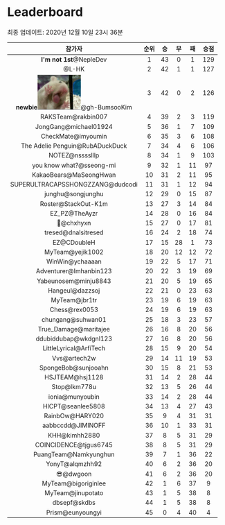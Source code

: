 # Leaderboard
최종 업데이트: 2020년 12월 10일 23시 36분




| 참가자 | 순위 | 승 | 무 | 패 | 승점 |
|:---:|:---:|:---:|:---:|:---:|:---:|
| **I'm not 1st**@NepleDev | 1 | 43 | 0 | 1 | 129 |
| @L-HK | 2 | 42 | 1 | 1 | 127 |
| <b>newbie</b><img src='https://github.com/gh-BumsooKim/injection/blob/main/ham.jpg' width='100px' height='80px'>@gh-BumsooKim | 3 | 42 | 0 | 2 | 126 |
| RAKSTeam@rakbin007 | 4 | 39 | 2 | 3 | 119 |
| JongGang@michael01924 | 5 | 36 | 1 | 7 | 109 |
| CheckMate@imyoumin | 6 | 35 | 3 | 6 | 108 |
| The Adelie Penguin@RubADuckDuck | 7 | 34 | 4 | 6 | 106 |
| NOTEZ@nsssslllp | 8 | 34 | 1 | 9 | 103 |
| you know what?@sseong-mi | 9 | 32 | 1 | 11 | 97 |
| KakaoBears@MaSeongHwan | 10 | 31 | 2 | 11 | 95 |
| SUPERULTRACAPSSHONGZZANG@dudcodi | 11 | 31 | 1 | 12 | 94 |
| junghu@songjunghu | 12 | 29 | 0 | 15 | 87 |
| Roster@StackOut-K1m | 13 | 27 | 3 | 14 | 84 |
| EZ_PZ@TheAyzr | 14 | 28 | 0 | 16 | 84 |
| 👑@chxhyxn | 15 | 27 | 0 | 17 | 81 |
| tresed@dnalsitresed | 16 | 24 | 2 | 18 | 74 |
| EZ@CDoubleH | 17 | 15 | 28 | 1 | 73 |
| MyTeam@yejik1002 | 18 | 20 | 12 | 12 | 72 |
| WinWin@ychaaaan | 19 | 22 | 5 | 17 | 71 |
| Adventurer@Imhanbin123 | 20 | 22 | 3 | 19 | 69 |
| Yabeunosem@minju8843 | 21 | 20 | 5 | 19 | 65 |
| Hangeul@dazzsoj | 22 | 21 | 0 | 23 | 63 |
| MyTeam@jbr1tr | 23 | 19 | 6 | 19 | 63 |
| Chess@rex0053 | 24 | 19 | 6 | 19 | 63 |
| chungang@suhwan01 | 25 | 18 | 3 | 23 | 57 |
| True_Damage@maritajee | 26 | 16 | 8 | 20 | 56 |
| ddubiddubap@wkdgnl123 | 27 | 16 | 8 | 20 | 56 |
| LittleLyrical@ArfiTech | 28 | 15 | 9 | 20 | 54 |
| Vvs@artech2w | 29 | 14 | 11 | 19 | 53 |
| SpongeBob@sunjooahn | 30 | 15 | 8 | 21 | 53 |
| HSJTEAM@hsj1128 | 31 | 14 | 2 | 28 | 44 |
| Stop@lkm778u | 32 | 13 | 5 | 26 | 44 |
| ionia@munyoubin | 33 | 14 | 2 | 28 | 44 |
| HICPT@seanlee5808 | 34 | 13 | 4 | 27 | 43 |
| RainbOw@HARY020 | 35 | 9 | 4 | 31 | 31 |
| aabbccdd@JIMINOFF | 36 | 10 | 1 | 33 | 31 |
| KHH@kimhh2880 | 37 | 8 | 5 | 31 | 29 |
| COINCIDENCE@tjgus6745 | 38 | 8 | 5 | 31 | 29 |
| PuangTeam@Namkyunghun | 39 | 7 | 1 | 36 | 22 |
| YonyT@alqmzhh92 | 40 | 6 | 2 | 36 | 20 |
| 😎@dwgoon | 41 | 6 | 2 | 36 | 20 |
| MyTeam@bigoriginlee | 42 | 1 | 6 | 37 | 9 |
| MyTeam@jinupotato | 43 | 1 | 5 | 38 | 8 |
| dbsepf@skdbs | 44 | 1 | 5 | 38 | 8 |
| Prism@eunyoungyi | 45 | 0 | 4 | 40 | 4 |